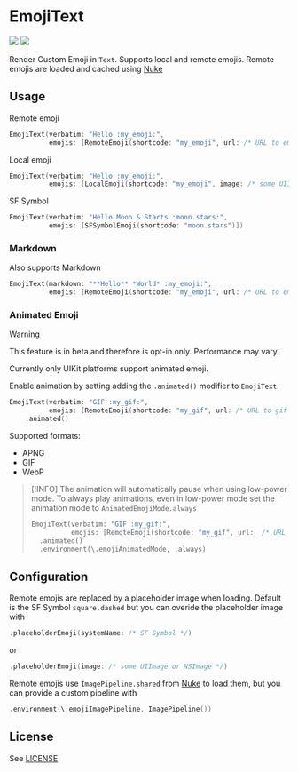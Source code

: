 # EmojiText

[![](https://img.shields.io/endpoint?url=https%3A%2F%2Fswiftpackageindex.com%2Fapi%2Fpackages%2Fdivadretlaw%2FEmojiText%2Fbadge%3Ftype%3Dplatforms)](https://swiftpackageindex.com/divadretlaw/EmojiText)
[![](https://img.shields.io/endpoint?url=https%3A%2F%2Fswiftpackageindex.com%2Fapi%2Fpackages%2Fdivadretlaw%2FEmojiText%2Fbadge%3Ftype%3Dswift-versions)](https://swiftpackageindex.com/divadretlaw/EmojiText)


Render Custom Emoji in `Text`. Supports local and remote emojis. Remote emojis are loaded and cached using [Nuke](https://github.com/kean/Nuke)

## Usage

Remote emoji

```swift
EmojiText(verbatim: "Hello :my_emoji:",
          emojis: [RemoteEmoji(shortcode: "my_emoji", url: /* URL to emoji */)])
```

Local emoji

```swift
EmojiText(verbatim: "Hello :my_emoji:",
          emojis: [LocalEmoji(shortcode: "my_emoji", image: /* some UIImage or NSImage */)])
```

SF Symbol

```swift
EmojiText(verbatim: "Hello Moon & Starts :moon.stars:",
          emojis: [SFSymbolEmoji(shortcode: "moon.stars")])
```

### Markdown

Also supports Markdown

```swift
EmojiText(markdown: "**Hello** *World* :my_emoji:",
          emojis: [RemoteEmoji(shortcode: "my_emoji", url: /* URL to emoji */)])
```

### Animated Emoji

> [!WARNING]
> This feature is in beta and therefore is opt-in only. Performance may vary.

Currently only UIKit platforms support animated emoji.

Enable animation by setting adding the `.animated()` modifier to `EmojiText`.

```swift
EmojiText(verbatim: "GIF :my_gif:",
          emojis: [RemoteEmoji(shortcode: "my_gif", url: /* URL to gif */)])
    .animated()
```

Supported formats:

- APNG
- GIF
- WebP

> [!INFO]
> The animation will automatically pause when using low-power mode. To always play animations, even in low-power mode set the animation mode to `AnimatedEmojiMode.always`
> 
> ```swift
> EmojiText(verbatim: "GIF :my_gif:",
>           emojis: [RemoteEmoji(shortcode: "my_gif", url:  /* URL to gif */)])
>   .animated()
>   .environment(\.emojiAnimatedMode, .always)
> ```

## Configuration

Remote emojis are replaced by a placeholder image when loading. Default is the SF Symbol `square.dashed` but you can overide the placeholder image with

```swift
.placeholderEmoji(systemName: /* SF Symbol */)
```

or

```swift
.placeholderEmoji(image: /* some UIImage or NSImage */)
```

Remote emojis use `ImagePipeline.shared` from [Nuke](https://github.com/kean/Nuke) to load them, but you can provide a custom pipeline with

```swift
.environment(\.emojiImagePipeline, ImagePipeline())
```

## License

See [LICENSE](LICENSE)
